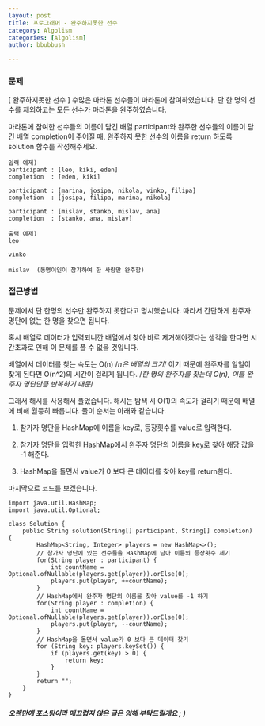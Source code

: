 ```yaml
---
layout: post
title: 프로그래머 - 완주하지못한 선수
category: Algolism
categories: [Algolism]
author: bbubbush

---
```

### 문제
[ 완주하지못한 선수 ]
수많은 마라톤 선수들이 마라톤에 참여하였습니다. 단 한 명의 선수를 제외하고는 모든 선수가 마라톤을 완주하였습니다.

마라톤에 참여한 선수들의 이름이 담긴 배열 participant와 완주한 선수들의 이름이 담긴 배열 completion이 주어질 때, 완주하지 못한 선수의 이름을 return 하도록 solution 함수를 작성해주세요.


```
입력 예제)
participant : [leo, kiki, eden]
completion  : [eden, kiki]

participant : [marina, josipa, nikola, vinko, filipa]
completion  : [josipa, filipa, marina, nikola]

participant : [mislav, stanko, mislav, ana]
completion  : [stanko, ana, mislav]

출력 예제)
leo

vinko

mislav  (동명이인이 참가하여 한 사람만 완주함)

```
### 접근방법
문제에서 단 한명의 선수만 완주하지 못한다고 명시했습니다. 따라서 간단하게 완주자 명단에 없는 한 명을 찾으면 됩니다.

혹시 배열로 데이터가 입력되니깐 배열에서 찾아 바로 제거해야겠다는 생각을 한다면 시간초과로 인해 이 문제를 풀 수 없을 것입니다.

배열에서 데이터를 찾는 속도는 O(n) /*n은 배열의 크기*/ 이기 때문에 완주자를 일일이 찾게 된다면 O(n^2)의 시간이 걸리게 됩니다. /*한 명의 완주자를 찾는데 O(n), 이를 완주자 명단만큼 반복하기 때문*/

그래서 해시를 사용해서 풀었습니다. 해시는 탐색 시 O(1)의 속도가 걸리기 때문에 배열에 비해 월등히 빠릅니다.
풀이 순서는 아래와 같습니다.

1. 참가자 명단을 HashMap에 이름을 key로, 등장횟수를 value로 입력한다.

2. 참가자 명단을 입력한 HashMap에서 완주자 명단의 이름을 key로 찾아 해당 값을 -1 해준다.

3. HashMap을 돌면서 value가 0 보다 큰 데이터를 찾아 key를 return한다.

마지막으로 코드를 보겠습니다.
```{.java}
import java.util.HashMap;
import java.util.Optional;

class Solution {
    public String solution(String[] participant, String[] completion) {
        HashMap<String, Integer> players = new HashMap<>();
        // 참가자 명단에 있는 선수들을 HashMap에 담아 이름의 등장횟수 세기
        for(String player : participant) {
            int countName = Optional.ofNullable(players.get(player)).orElse(0);
            players.put(player, ++countName);
        }
        // HashMap에서 완주자 명단의 이름을 찾아 value를 -1 하기
        for(String player : completion) {
            int countName = Optional.ofNullable(players.get(player)).orElse(0);
            players.put(player, --countName);
        }
        // HashMap을 돌면서 value가 0 보다 큰 데이터 찾기
        for (String key: players.keySet()) {
            if (players.get(key) > 0) {
                return key;
            }
        }
        return "";
    }
}
```
##### 오랜만에 포스팅이라 매끄럽지 않은 글은 양해 부탁드릴게요 ; )